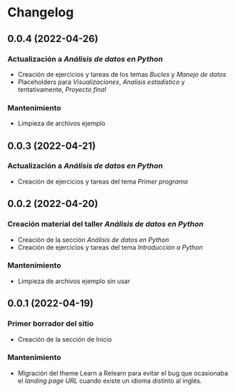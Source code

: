 # Changelog

## 0.0.4 (2022-04-26)

### Actualización a _Análisis de datos en Python_

- Creación de ejercicios y tareas de los temas _Bucles_ y _Manejo de datos_ 
- Placeholders para _Visualizaciones_, _Analisis estadistico_ y tentativamente,
_Proyecto final_

### Mantenimiento

- Limpieza de archivos ejemplo

## 0.0.3 (2022-04-21)

### Actualización a _Análisis de datos en Python_

- Creación de ejercicios y tareas del tema _Primer programa_ 

## 0.0.2 (2022-04-20)

### Creación material del taller _Análisis de datos en Python_

- Creación de la sección _Análisis de datos en Python_
- Creación de ejercicios y tareas del tema _Introducción a Python_ 

### Mantenimiento

- Limpieza de archivos ejemplo sin usar

## 0.0.1 (2022-04-19)

### Primer borrador del sitio

- Creación de la sección de Inicio

### Mantenimiento

- Migración del theme Learn a Relearn para evitar el bug que ocasionaba el 
_landing page URL_ cuando existe un idioma distinto al inglés.